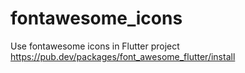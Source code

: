 # fontawesome_icons

Use fontawesome icons in Flutter project https://pub.dev/packages/font_awesome_flutter/install

